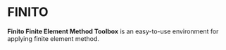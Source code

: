 # FINITO

**Finito Finite Element Method Toolbox** is an easy-to-use environment for applying finite element method.